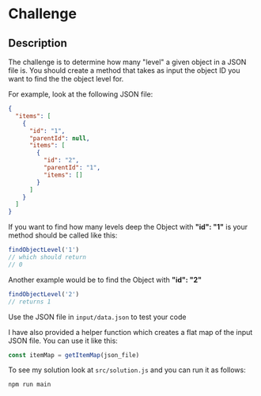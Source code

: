 # Challenge

## Description
The challenge is to determine how many "level" a given object in a JSON file is.  You should create a method that takes as input the object ID you want to find the the object level for.

For example, look at the following JSON file:
```json
{
  "items": [
    {
      "id": "1",
      "parentId": null,
      "items": [
        {
          "id": "2",
          "parentId": "1",
          "items": []
        }
      ]
    }
  ]
}
```

If you want to find how many levels deep the Object with **"id": "1"** is your method should be called like this:
```javascript
findObjectLevel('1')
// which should return
// 0
```
Another example would be to find the Object with **"id": "2"**
```javascript
findObjectLevel('2')
// returns 1
```

Use the JSON file in `input/data.json` to test your code

I have also provided a helper function which creates a flat map of the input JSON file.  You can use it like this:
```javascript
const itemMap = getItemMap(json_file)
```

To see my solution look at `src/solution.js` and you can run it as follows:
```sh
npm run main
```